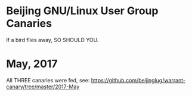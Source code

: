 Beijing GNU/Linux User Group Canaries
=====================================
If a bird flies away, SO SHOULD YOU.

# May, 2017

All THREE canaries were fed, see:
https://github.com/beijinglug/warrant-canary/tree/master/2017-May
